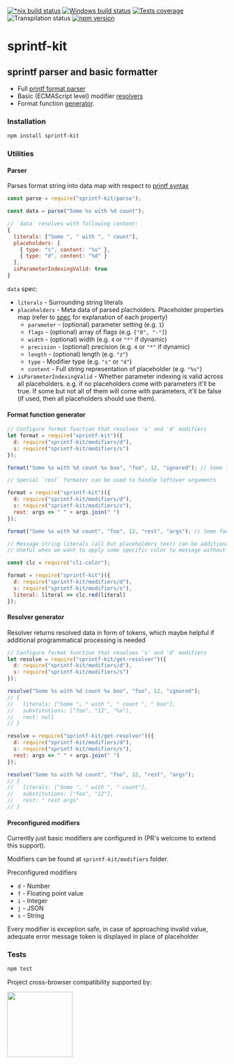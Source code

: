 [![*nix build status][nix-build-image]][nix-build-url]
[![Windows build status][win-build-image]][win-build-url]
[![Tests coverage][cov-image]][cov-url]
![Transpilation status][transpilation-image]
[![npm version][npm-image]][npm-url]

# sprintf-kit

## sprintf parser and basic formatter

- Full [printf format parser](#parser)
- Basic (ECMAScript level) modifier [resolvers](#preconfigured-modifiers)
- Format function [generator](#format-function-generator).

### Installation

```bash
npm install sprintf-kit
```

### Utilities

#### Parser

Parses format string into data map with respect to [printf syntax](https://en.wikipedia.org/wiki/Printf_format_string)

```javascript
const parse = require("sprintf-kit/parse");

const data = parse("Some %s with %d count");

// `data` resolves with following content:
{
  literals: ["Some ", " with ", " count"],
  placeholders: [
    { type: "s", content: "%s" },
    { type: "d", content: "%d" }
  ],
  isParameterIndexingValid: true
}
```

`data` spec:

- `literals` - Surrounding string literals
- `placeholders` - Meta data of parsed placholders.
  Placeholder properties map (refer to [spec](https://en.wikipedia.org/wiki/Printf_format_string) for explanation of each property)
  - `parameter` - (optional) parameter setting (e.g. `1`)
  - `flags` - (optional) array of flags (e.g. `["0", "-"]`)
  - `width` - (optional) width (e.g. `4` or `"*"` if dynamic)
  - `precision` - (optional) precision (e.g. `4` or `"*"` if dynamic)
  - `length` - (optional) length (e.g. `"z"`)
  - `type` - Modifier type (e.g. `"s"` or `"d"`)
  - `content` - Full string representation of placeholder (e.g. `"%s"`)
- `isParameterIndexingValid` - Whether parameter indexing is valid across all placeholders.
  e.g. if no placeholders come with parameters it'll be true. If some but not all of them will come with parameters, it'll be false (if used, then all placeholders should use them).

#### Format function generator

```javascript
// Configure format function that resolves 's' and 'd' modifiers
let format = require("sprintf-kit")({
  d: require("sprintf-kit/modifiers/d"),
  s: require("sprintf-kit/modifiers/s")
});

format("Some %s with %d count %x boo", "foo", 12, "ignored"); // Some foo with 12 count %x boo

// Special `rest` formater can be used to handle leftover arguments

format = require("sprintf-kit")({
  d: require("sprintf-kit/modifiers/d"),
  s: require("sprintf-kit/modifiers/s"),
  rest: args => " " + args.join(" ")
});

format("Some %s with %d count", "foo", 12, "rest", "args"); // Some foo with 12 count rest args

// Message string literals (all but placeholders text) can be additionally decorated
// Useful when we want to apply some specific color to message without affecting format of special arguments

const clc = require("cli-color");

format = require("sprintf-kit")({
  d: require("sprintf-kit/modifiers/d"),
  s: require("sprintf-kit/modifiers/s"),
  literal: literal => clc.red(literal)
});
```

#### Resolver generator

Resolver returns resolved data in form of tokens, which maybe helpful if additional programmatical processing is needed

```javascript
// Configure format function that resolves 's' and 'd' modifiers
let resolve = require("sprintf-kit/get-resolver")({
  d: require("sprintf-kit/modifiers/d"),
  s: require("sprintf-kit/modifiers/s")
});

resolve("Some %s with %d count %x boo", "foo", 12, "ignored");
// {
//   literals: ["Some ", " with ", " count ", " boo"],
//   substitutions: ["foo", "12", "%x"],
//   rest: null
// }

resolve = require("sprintf-kit/get-resolver")({
  d: require("sprintf-kit/modifiers/d"),
  s: require("sprintf-kit/modifiers/s"),
  rest: args => " " + args.join(" ")
});

resolve("Some %s with %d count", "foo", 12, "rest", "args");
// {
//   literals: ["Some ", " with ", " count"],
//   substitutions: ["foo", "12"],
//   rest: " rest args"
// }
```

#### Preconfigured modifiers

Currently just basic modifiers are configured in (PR's welcome to extend this support).

Modifiers can be found at `sprintf-kit/modifiers` folder.

Preconfigured modifiers

- `d` - Number
- `f` - Floating point value
- `i` - Integer
- `j` - JSON
- `s` - String

Every modifier is exception safe, in case of approaching invalid value, adequate error message token is displayed in place of placeholder

### Tests

```bash
npm test
```

Project cross-browser compatibility supported by:

<a href="https://browserstack.com"><img src="https://bstacksupport.zendesk.com/attachments/token/Pj5uf2x5GU9BvWErqAr51Jh2R/?name=browserstack-logo-600x315.png" height="150" /></a>

[nix-build-image]: https://semaphoreci.com/api/v1/medikoo-org/sprintf-kit/branches/master/shields_badge.svg
[nix-build-url]: https://semaphoreci.com/medikoo-org/sprintf-kit
[win-build-image]: https://ci.appveyor.com/api/projects/status/o3dnowm0ftn21u61?svg=true
[win-build-url]: https://ci.appveyor.com/api/projects/status/o3dnowm0ftn21u61
[cov-image]: https://img.shields.io/codecov/c/github/medikoo/sprintf-kit.svg
[cov-url]: https://codecov.io/gh/medikoo/sprintf-kit
[transpilation-image]: https://img.shields.io/badge/transpilation-free-brightgreen.svg
[npm-image]: https://img.shields.io/npm/v/sprintf-kit.svg
[npm-url]: https://www.npmjs.com/package/sprintf-kit

